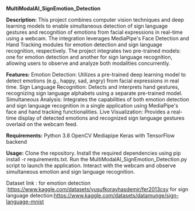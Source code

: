 **MultiModalAI_SignEmotion_Detection**

**Description:**
This project combines computer vision techniques and deep learning models to enable simultaneous detection of sign language gestures and recognition of emotions from facial expressions in real-time using a webcam. The integration leverages MediaPipe's Face Detection and Hand Tracking modules for emotion detection and sign language recognition, respectively. The project integrates two pre-trained models: one for emotion detection and another for sign language recognition, allowing users to observe and analyze both modalities concurrently.

**Features:**
Emotion Detection: Utilizes a pre-trained deep learning model to detect emotions (e.g., happy, sad, angry) from facial expressions in real time.
Sign Language Recognition: Detects and interprets hand gestures, recognizing sign language alphabets using a separate pre-trained model.
Simultaneous Analysis: Integrates the capabilities of both emotion detection and sign language recognition in a single application using MediaPipe's face and hand tracking functionalities.
Live Visualization: Provides a real-time display of detected emotions and recognized sign language gestures overlaid on the webcam feed.

**Requirements:**
Python 3.8
OpenCV
Mediapipe
Keras with TensorFlow backend

**Usage:**
Clone the repository.
Install the required dependencies using pip install -r requirements.txt.
Run the MultiModalAI_SignEmotion_Detection.py script to launch the application.
Interact with the webcam and observe simultaneous emotion and sign language recognition.

Dataset link :
for emotion detection :https://www.kaggle.com/datasets/yusufkorayhasdemir/fer2013csv
for sign language detection:https://www.kaggle.com/datasets/datamunge/sign-language-mnist
